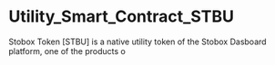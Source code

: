 # Utility_Smart_Contract_STBU
Stobox Token [STBU] is a native utility token of the Stobox Dasboard platform, one of the products o
